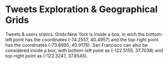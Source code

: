 # Tweets Exploration & Geographical Grids

Tweets & users statics. Grids:New York is inside a box, in wich the bottom-left point has the coordinates (-74.2557, 40.4957) and the top-right point has the coordinates (-73.6895, 40.9176). San Francisco can also be considered inside a box, with bottom-left point as (-122.5155, 37.7038) and top-right point as (-122.3247, 37.8545).
